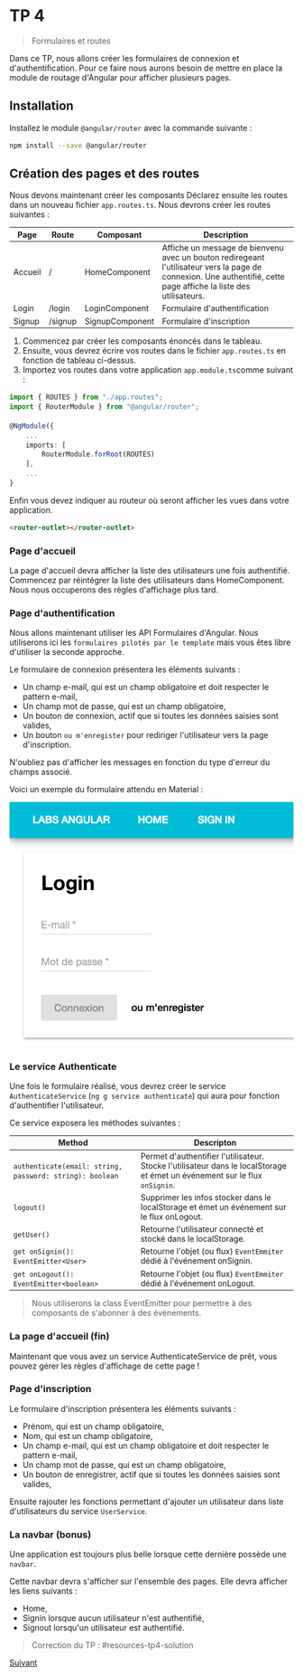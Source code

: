 # TP 4
> Formulaires et routes

Dans ce TP, nous allons créer les formulaires de connexion et d'authentification.
Pour ce faire nous aurons besoin de mettre en place la module de routage d'Angular
pour afficher plusieurs pages.

## Installation

Installez le module `@angular/router` avec la commande suivante :

```bash
npm install --save @angular/router
```

## Création des pages et des routes

Nous devons maintenant créer les composants 
Déclarez ensuite les routes dans un nouveau fichier `app.routes.ts`. Nous devrons créer les routes suivantes :

Page | Route | Composant | Description
---|---|---|---
Accueil | / | HomeComponent | Affiche un message de bienvenu avec un bouton rediregeant l'utilisateur vers la page de connexion. Une authentifié, cette page affiche la liste des utilisateurs. 
Login | /login | LoginComponent | Formulaire d'authentification
Signup | /signup | SignupComponent |Formulaire d'inscription

1. Commencez par créer les composants énoncés dans le tableau. 
2. Ensuite, vous devrez écrire vos routes dans le fichier `app.routes.ts` en fonction de tableau ci-dessus.
3. Importez vos routes dans votre application `app.module.ts`comme suivant :

```typescript
import { ROUTES } from "./app.routes";
import { RouterModule } from "@angular/router";

@NgModule({
    ...
    imports: [
        RouterModule.forRoot(ROUTES)
    ],
    ...
}
```

Enfin vous devez indiquer au routeur où seront afficher les vues dans votre application.

```html
<router-outlet></router-outlet>
```

### Page d'accueil

La page d'accueil devra afficher la liste des utilisateurs une fois authentifié.
Commencez par réintégrer la liste des utilisateurs dans HomeComponent. Nous nous occuperons des règles d'affichage plus tard.


### Page d'authentification

Nous allons maintenant utiliser les API Formulaires d'Angular. Nous utiliserons ici les `formulaires pilotés par le template`
mais vous êtes libre d'utiliser la seconde approche.

Le formulaire de connexion présentera les éléments suivants :

* Un champ e-mail, qui est un champ obligatoire et doit respecter le pattern e-mail,
* Un champ mot de passe, qui est un champ obligatoire,
* Un bouton de connexion, actif que si toutes les données saisies sont valides,
* Un bouton `ou m'enregister` pour rediriger l'utilisateur vers la page d'inscription.

N'oubliez pas d'afficher les messages en fonction du type d'erreur du champs associé.

Voici un exemple du formulaire attendu en Material :

![max-300](images/login.png) 


### Le service Authenticate

Une fois le formulaire réalisé, vous devrez créer le service `AuthenticateService` (`ng g service authenticate`) qui aura pour fonction d'authentifier
l'utilisateur. 

Ce service exposera les méthodes suivantes :

Method | Descripton
---|---
`authenticate(email: string, password: string): boolean` | Permet d'authentifier l'utilisateur. Stocke l'utilisateur dans le localStorage et émet un événement sur le flux `onSignin`.
`logout()` | Supprimer les infos stocker dans le localStorage et émet un événement sur le flux onLogout.
`getUser()` | Retourne l'utilisateur connecté et stocké dans le localStorage.
`get onSignin(): EventEmitter<User>` | Retourne l'objet (ou flux) `EventEmmiter` dédié à l'événement onSignin.
`get onLogout(): EventEmitter<boolean>` | Retourne l'objet (ou flux) `EventEmmiter` dédié à l'événement onLogout.

> Nous utiliserons la class EventEmitter pour permettre à des composants de s'abonner à des événements.

### La page d'accueil (fin)

Maintenant que vous avez un service AuthenticateService de prêt, vous pouvez gérer les règles d'affichage de cette page !

### Page d'inscription

Le formulaire d'inscription présentera les éléments suivants :

* Prénom, qui est un champ obligatoire, 
* Nom, qui est un champ obligatoire, 
* Un champ e-mail, qui est un champ obligatoire et doit respecter le pattern e-mail,
* Un champ mot de passe, qui est un champ obligatoire,
* Un bouton de enregistrer, actif que si toutes les données saisies sont valides,

Ensuite rajouter les fonctions permettant d'ajouter un utilisateur dans liste d'utilisateurs du service `UserService`.

### La navbar (bonus)

Une application est toujours plus belle lorsque cette dernière possède une `navbar`.

Cette navbar devra s'afficher sur l'ensemble des pages. Elle devra afficher les liens suivants :

* Home,
* Signin lorsque aucun utilisateur n'est authentifié,
* Signout lorsqu'un utilisateur est authentifié.

> Correction du TP : #resources-tp4-solution

[Suivant](tp5-webservice.md)

